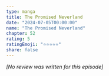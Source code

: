 ```yaml
---
type: manga
title: The Promised Neverland
date: "2024-07-05T00:00:00"
name: "The Promised Neverland"
chapter: 52
rating: 5
ratingEmoji: "⭐️⭐️⭐️⭐️⭐️"
share: false
---
```


_[No review was written for this episode]_
